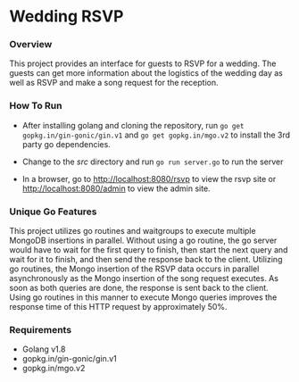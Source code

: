 # Wedding RSVP

### Overview

This project provides an interface for guests to RSVP for a wedding. The guests can get more information about the logistics of the wedding day as well as RSVP and make a song request for the reception. 


### How To Run

- After installing golang and cloning the repository, run ``` go get gopkg.in/gin-gonic/gin.v1 ``` and ``` go get gopkg.in/mgo.v2 ``` to install the 3rd party go dependencies. 

- Change to the *src* directory and run ``` go run server.go ``` to run the server

- In a browser, go to [http://localhost:8080/rsvp](http://localhost:8080/rsvp) to view the rsvp site or [http://localhost:8080/admin](http://localhost:8080/admin) to view the admin site.


### Unique Go Features

This project utilizes go routines and waitgroups to execute multiple MongoDB insertions in parallel. Without using a go routine, the go server would have to wait for the first query to finish, then start the next query and wait for it to finish, and then send the response back to the client. Utilizing go routines, the Mongo insertion of the RSVP data occurs in parallel asynchronously as the Mongo insertion of the song request executes. As soon as both queries are done, the response is sent back to the client. Using go routines in this manner to execute Mongo queries improves the response time of this HTTP request by approximately 50%. 


### Requirements
- Golang v1.8
- gopkg.in/gin-gonic/gin.v1
- gopkg.in/mgo.v2